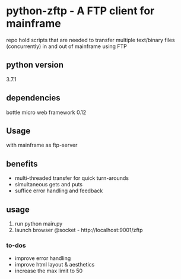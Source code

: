 # python-zftp - A FTP client for mainframe

repo hold scripts that are needed to transfer multiple text/binary files (concurrently) in and out of mainframe using FTP

## python version

3.7.1

## dependencies

bottle micro web framework 0.12

## Usage

with mainframe as ftp-server

## benefits

* multi-threaded transfer for quick turn-arounds
* simultaneous gets and puts
* suffice error handling and feedback

## usage

1. run python main.py
2. launch browser @socket - http://localhost:9001/zftp

### to-dos

* improve error handling
* improve html layout & aesthetics
* increase the max limit to 50